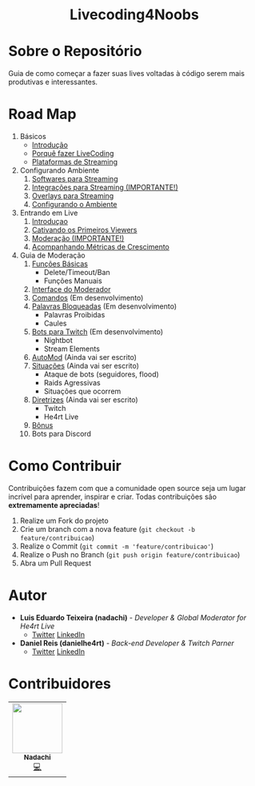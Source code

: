 <h1 align = center> Livecoding4Noobs </h1>

# Sobre o Repositório

Guia de como começar a fazer suas lives voltadas à código serem mais produtivas e interessantes.

# Road Map

1. Básicos 
    + [Introdução](/contents/basics/1-1-intro.md)
    + [Porquê fazer LiveCoding](/contents/basics/1-2-why-livecoding.md)
    + [Plataformas de Streaming](/contents/basics/1-3-streaming-platforms.md)
2. Configurando Ambiente
   1. [Softwares para Streaming](/contents/environment/1-1-softwares.md)
   2. [Integrações para Streaming (IMPORTANTE!)](/contents/environment/1-2-integrations.md)
   3. [Overlays para Streaming](/)
   4. [Configurando o Ambiente](/)
3. Entrando em Live
   1. [Introduçao](/)
   2. [Cativando os Primeiros Viewers](/)
   3. [Moderação (IMPORTANTE!)](/)
   4. [Acompanhando Métricas de Crescimento](/)
4. Guia de Moderação
   1. [Funções Básicas](/contents/2.Funcoes.md)
      + Delete/Timeout/Ban
      + Funções Manuais
   2. [Interface do Moderador](/contents/3.Interface.md)
   3. [Comandos](/contents/4.Comandos.md)  (Em desenvolvimento)
   4. [Palavras Bloqueadas](/contents/5.Palavras.md)  (Em desenvolvimento)
      + Palavras Proibidas
      + Caules
   5. [Bots para Twitch](/contents/6.Bots.md) (Em desenvolvimento)
      + Nightbot
      + Stream Elements
   6. [AutoMod](/contents/7.AutoMod.md)  (Ainda vai ser escrito)
   7. [Situações](/contents/8.Situacoes.md)  (Ainda vai ser escrito)
      + Ataque de bots (seguidores, flood)
      + Raids Agressivas
      + Situações que ocorrem
   8. [Diretrizes](/contents/9.Diretrizes.md)  (Ainda vai ser escrito)
      + Twitch
      + He4rt Live
   9. [Bônus](/contents/10.Bonus.md)
   10. Bots para Discord

# Como Contribuir

Contribuições fazem com que a comunidade open source seja um lugar incrível para aprender, inspirar e criar. Todas
contribuições são **extremamente apreciadas**!

1. Realize um Fork do projeto
2. Crie um branch com a nova feature (`git checkout -b feature/contribuicao`)
3. Realize o Commit (`git commit -m 'feature/contribuicao'`)
4. Realize o Push no Branch (`git push origin feature/contribuicao`)
5. Abra um Pull Request

# Autor

- **Luis Eduardo Teixeira (nadachi)** - _Developer & Global Moderator for He4rt Live_
  - [Twitter](https://twitter.com/Luis_Nadachi) [LinkedIn](https://www.linkedin.com/in/luis-eduardo-ribeiro-teixeira-384b9819a/)
- **Daniel Reis (danielhe4rt)** - _Back-end Developer & Twitch Parner_
   - [Twitter](https://twitter.com/danielhe4rt) [LinkedIn](https://www.linkedin.com/in/danielheart)

# Contribuidores

<table>
  <tr>
    <td align="center"><a href="https://twitter.com/Luis_Nadachi"><img src="https://avatars3.githubusercontent.com/u/51420622?s=460&u=cf47bc8eccd1fcc03c7a2986ea13f0436eb01721&v=4" width="100px;" alt=""/><br /><sub><b>Nadachi</b></sub></a><br /><a href="https://github.com/Luisnadachi" title="Code">💻</a>

  </tr>
</table>
